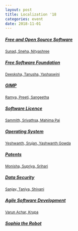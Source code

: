 ```yaml
---
layout: post
title: Localization '18
categories: event
date: 2018-11-01
---
```

<div class="list-group">
  <a href="/assets/localization/FOSS.pdf" target="_blank" rel="noopener noreferrer" class="list-group-item list-group-item-action flex-column align-items-start">
    <div class="d-flex w-100 justify-content-between">
      <h5 class="mb-1">Free and Open Source Software</h5>
    </div>
    <small class="text-muted">Sunad, Sneha, Nityashree</small>
  </a>
  <a href="/assets/localization/FSF.pdf" target="_blank" rel="noopener noreferrer" class="list-group-item list-group-item-action flex-column align-items-start">
    <div class="d-flex w-100 justify-content-between">
      <h5 class="mb-1">Free Software Foundation</h5>
    </div>
    <small class="text-muted">Deesksha, Tanusha, Yashaswini</small>
  </a>
  <a href="/assets/localization/GIMP.pdf" target="_blank" rel="noopener noreferrer" class="list-group-item list-group-item-action flex-column align-items-start">
    <div class="d-flex w-100 justify-content-between">
      <h5 class="mb-1">GIMP</h5>
    </div>
    <small class="text-muted">Ramya, Preeti, Sangeetha</small>
  </a>
  <a href="/assets/localization/Software_License.pdf" target="_blank" rel="noopener noreferrer" class="list-group-item list-group-item-action flex-column align-items-start">
    <div class="d-flex w-100 justify-content-between">
      <h5 class="mb-1">Software Licence</h5>
    </div>
    <small class="text-muted">Sammith, Srivathsa, Mahima Pai</small>
  </a>
  <a href="/assets/localization/OS.pdf" target="_blank" rel="noopener noreferrer" class="list-group-item list-group-item-action flex-column align-items-start">
    <div class="d-flex w-100 justify-content-between">
      <h5 class="mb-1">Operating System</h5>
    </div>
    <small class="text-muted">Yeshwanth, Srujan, Yashwanth Gowda</small>
  </a>
  <a href="/assets/localization/Patents.pdf" target="_blank" rel="noopener noreferrer" class="list-group-item list-group-item-action flex-column align-items-start">
    <div class="d-flex w-100 justify-content-between">
      <h5 class="mb-1">Patents</h5>
    </div>
    <small class="text-muted">Monisha, Supriya, Srihari</small>
  </a>
  <a href="/assets/localization/Data_Security.pdf" target="_blank" rel="noopener noreferrer" class="list-group-item list-group-item-action flex-column align-items-start">
    <div class="d-flex w-100 justify-content-between">
      <h5 class="mb-1">Data Security</h5>
    </div>
    <small class="text-muted">Sanjay, Taniya, Shivani</small>
  </a>
  <a href="/assets/localization/Agile.pdf" target="_blank" rel="noopener noreferrer" class="list-group-item list-group-item-action flex-column align-items-start">
    <div class="d-flex w-100 justify-content-between">
      <h5 class="mb-1">Agile Software Development</h5>
    </div>
    <small class="text-muted">Varun Achar, Krupa</small>
  </a>
  <a href="/assets/localization/Sophia.pdf" target="_blank" rel="noopener noreferrer" class="list-group-item list-group-item-action flex-column align-items-start">
    <div class="d-flex w-100 justify-content-between">
      <h5 class="mb-1">Sophia the Robot</h5>
    </div>
    <small class="text-muted"></small>
  </a>
</div>